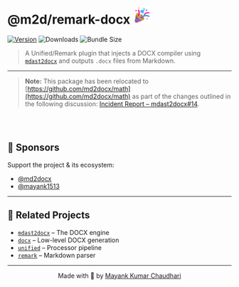 # @m2d/remark-docx <img src="https://raw.githubusercontent.com/mayank1513/mayank1513/main/popper.png" height="40"/>

[![Version](https://img.shields.io/npm/v/@m2d/remark-docx?color=green)](https://www.npmjs.com/package/@m2d/remark-docx)
![Downloads](https://img.shields.io/npm/d18m/@m2d/remark-docx)
![Bundle Size](https://img.shields.io/bundlephobia/minzip/@m2d/remark-docx)

> A Unified/Remark plugin that injects a DOCX compiler using [`mdast2docx`](https://github.com/md2docx/mdast2docx) and outputs `.docx` files from Markdown.

---

> **Note:** This package has been relocated to [https://github.com/md2docx/math](https://github.com/md2docx/math) as part of the changes outlined in the following discussion: [Incident Report – mdast2docx#14](https://github.com/md2docx/mdast2docx/discussions/14).

<br>
<br>

## 💖 Sponsors

Support the project & its ecosystem:

- [@md2docx](https://github.com/sponsors/md2docx)
- [@mayank1513](https://github.com/sponsors/mayank1513)

---

## 🔗 Related Projects

- [`mdast2docx`](https://github.com/md2docx/mdast2docx) – The DOCX engine
- [`docx`](https://github.com/dolanmiu/docx) – Low-level DOCX generation
- [`unified`](https://unifiedjs.com) – Processor pipeline
- [`remark`](https://github.com/remarkjs/remark) – Markdown parser

---

<p align="center">Made with 💖 by <a href="https://mayank-chaudhari.vercel.app" target="_blank">Mayank Kumar Chaudhari</a></p>
